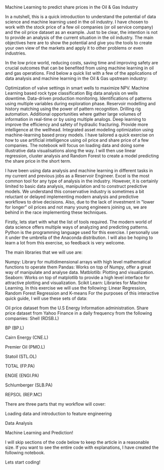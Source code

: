Machine Learning to predict share prices in the Oil & Gas Industry





In a nutshell, this is a quick introduction to understand the potential of data science and machine learning used in the oil industry. I have chosen to work with the stock price of a few oil companies (or oil service company) and the oil price dataset as an example. Just to be clear, the intention is not to provide an analysis of the current situation in the oil industry. The main objectives here are to show the potential and give you the tools to create your own view of the markets and apply it to other problems or even industries.

In the low price world, reducing costs, saving time and improving safety are crucial outcomes that can be benefited from using machine learning in oil and gas operations. Find below a quick list with a few of the applications of data analysis and machine learning in the Oil & Gas upstream industry:

Optimization of valve settings in smart wells to maximize NPV.
Machine Learning based rock type classification
Big data analysis on wells downtime.
Data-driven production monitoring.
Identifications of patterns using multiple variables during exploration phase.
Reservoir modelling and history matching using the power of pattern recognition.
Drilling rig automation.
Additional opportunities where gather large volumes of information in real-time or by using multiple analogs.
Deep learning to improve the efficiency and safety of hydraulic fracturing.
Provide more intelligence at the wellhead.
Integrated asset modeling optimization using machine-learning based proxy models.
I have tailored a quick exercise on how to use artificial intelligence using oil price and share price of a few companies. The notebook will focus on loading data and doing some illustrative data visualisations along the way. I will then use linear regression, cluster analysis and Random Forest to create a model predicting the share price in the short term.

I have been using data analysis and machine learning in different tasks in my current and previous jobs as a Reservoir Engineer. Excel is the most common tool for any type of analysis in the industry. However, it is certainly limited to basic data analysis, manipulation and to construct predictive models. We understand this conservative industry is sometimes a bit reluctant or delayed implementing modern analysis and predictive workflows to drive decisions. Also, due to the lack of investment in "lower for longer" oil prices and not many young engineers joining us, we are behind in the race implementing these techniques.

Firstly, lets start with what the list of tools required. The modern world of data science offers multiple ways of analyzing and predicting patterns. Python is the programming language used for this exercise. I personally use it under the umbrella of the Anaconda distribution. I will also be hoping to learn a lot from this exercise, so feedback is very welcome.

The main libraries that we will use are:

Numpy: Library for multidimensional arrays with high level mathematical functions to operate them
Pandas: Works on top of Numpy, offer a great way of manipulate and analyse data.
Matblotlib: Plotting and visualization.
Seaborn: Works on top of matplotlib to provide a high level interface for attractive plotting and visualization.
Scikit Learn: Libraries for Machine Learning. In this exercise we will use the following: Linear Regression, Random Forest Regression and K-means
For the purposes of this interactive quick guide, I will use these sets of data:

Oil price dataset from the U.S Energy Information administration.
Share price dataset from Yahoo Finance in a daily frequency from the following companies:
Shell (RDSB.L)

BP (BP.L)

Cairn Energy (CNE.L)

Premier Oil (PMO.L)

Statoil (STL.OL)

TOTAL (FP.PA)

ENGIE (ENGI.PA)

Schlumberger (SLB.PA)

REPSOL (REP.MC)

There are three parts that my workflow will cover:

Loading data and introduction to feature engineering

Data Analysis

Machine Learning and Prediction!

I will skip sections of the code below to keep the article in a reasonable size. If you want to see the entire code with explanations, I have created the following notebook.

Lets start coding!
